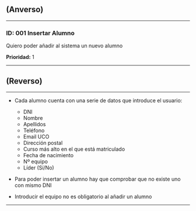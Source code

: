 ## (Anverso)
---

### **ID:** 001 **Insertar Alumno**

Quiero poder añadir al sistema un nuevo alumno

**Prioridad:** 1

---

## (Reverso)

---

* Cada alumno cuenta con una serie de datos que introduce el usuario:
    * DNI
    * Nombre
    * Apellidos
    * Teléfono
    * Email UCO
    * Dirección postal
    * Curso más alto en el que está matriculado
    * Fecha de nacimiento
    * Nº equipo
    * Líder (Sí/No)

* Para poder insertar un alumno hay que comprobar que no existe uno con mismo DNI

* Introducir el equipo no es obligatorio al añadir un alumno

---
